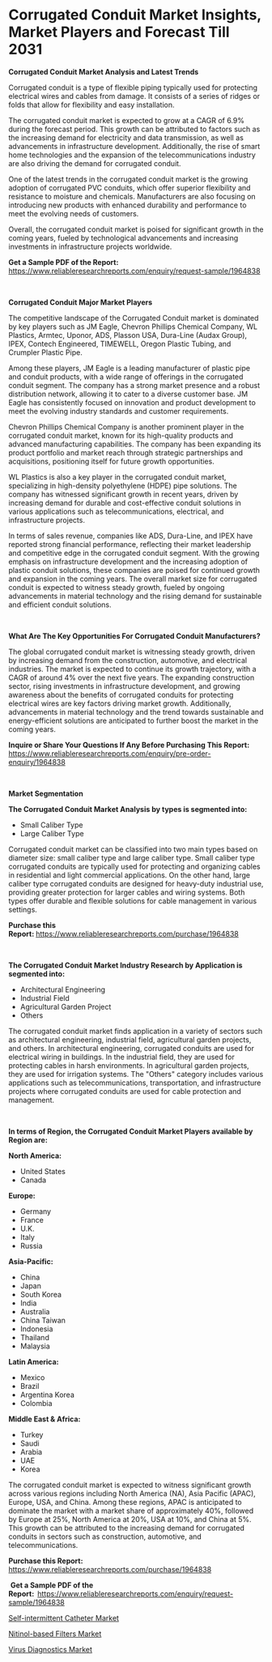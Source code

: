<p><h1>Corrugated Conduit Market Insights, Market Players and Forecast Till 2031</h1></p><p><strong>Corrugated Conduit Market Analysis and Latest Trends</strong></p>
<p><p>Corrugated conduit is a type of flexible piping typically used for protecting electrical wires and cables from damage. It consists of a series of ridges or folds that allow for flexibility and easy installation.</p><p>The corrugated conduit market is expected to grow at a CAGR of 6.9% during the forecast period. This growth can be attributed to factors such as the increasing demand for electricity and data transmission, as well as advancements in infrastructure development. Additionally, the rise of smart home technologies and the expansion of the telecommunications industry are also driving the demand for corrugated conduit.</p><p>One of the latest trends in the corrugated conduit market is the growing adoption of corrugated PVC conduits, which offer superior flexibility and resistance to moisture and chemicals. Manufacturers are also focusing on introducing new products with enhanced durability and performance to meet the evolving needs of customers.</p><p>Overall, the corrugated conduit market is poised for significant growth in the coming years, fueled by technological advancements and increasing investments in infrastructure projects worldwide.</p></p>
<p><strong>Get a Sample PDF of the Report:&nbsp;</strong> <a href="https://www.reliableresearchreports.com/enquiry/request-sample/1964838">https://www.reliableresearchreports.com/enquiry/request-sample/1964838</a></p>
<p>&nbsp;</p>
<p><strong>Corrugated Conduit Major Market Players</strong></p>
<p><p>The competitive landscape of the Corrugated Conduit market is dominated by key players such as JM Eagle, Chevron Phillips Chemical Company, WL Plastics, Armtec, Uponor, ADS, Plasson USA, Dura-Line (Audax Group), IPEX, Contech Engineered, TIMEWELL, Oregon Plastic Tubing, and Crumpler Plastic Pipe.</p><p>Among these players, JM Eagle is a leading manufacturer of plastic pipe and conduit products, with a wide range of offerings in the corrugated conduit segment. The company has a strong market presence and a robust distribution network, allowing it to cater to a diverse customer base. JM Eagle has consistently focused on innovation and product development to meet the evolving industry standards and customer requirements.</p><p>Chevron Phillips Chemical Company is another prominent player in the corrugated conduit market, known for its high-quality products and advanced manufacturing capabilities. The company has been expanding its product portfolio and market reach through strategic partnerships and acquisitions, positioning itself for future growth opportunities.</p><p>WL Plastics is also a key player in the corrugated conduit market, specializing in high-density polyethylene (HDPE) pipe solutions. The company has witnessed significant growth in recent years, driven by increasing demand for durable and cost-effective conduit solutions in various applications such as telecommunications, electrical, and infrastructure projects.</p><p>In terms of sales revenue, companies like ADS, Dura-Line, and IPEX have reported strong financial performance, reflecting their market leadership and competitive edge in the corrugated conduit segment. With the growing emphasis on infrastructure development and the increasing adoption of plastic conduit solutions, these companies are poised for continued growth and expansion in the coming years. The overall market size for corrugated conduit is expected to witness steady growth, fueled by ongoing advancements in material technology and the rising demand for sustainable and efficient conduit solutions.</p></p>
<p>&nbsp;</p>
<p><strong>What Are The Key Opportunities For Corrugated Conduit Manufacturers?</strong></p>
<p><p>The global corrugated conduit market is witnessing steady growth, driven by increasing demand from the construction, automotive, and electrical industries. The market is expected to continue its growth trajectory, with a CAGR of around 4% over the next five years. The expanding construction sector, rising investments in infrastructure development, and growing awareness about the benefits of corrugated conduits for protecting electrical wires are key factors driving market growth. Additionally, advancements in material technology and the trend towards sustainable and energy-efficient solutions are anticipated to further boost the market in the coming years.</p></p>
<p><strong>Inquire or Share Your Questions If Any Before Purchasing This Report:</strong> <a href="https://www.reliableresearchreports.com/enquiry/pre-order-enquiry/1964838">https://www.reliableresearchreports.com/enquiry/pre-order-enquiry/1964838</a></p>
<p>&nbsp;</p>
<p><strong>Market Segmentation</strong></p>
<p><strong>The Corrugated Conduit Market Analysis by types is segmented into:</strong></p>
<p><ul><li>Small Caliber Type</li><li>Large Caliber Type</li></ul></p>
<p><p>Corrugated conduit market can be classified into two main types based on diameter size: small caliber type and large caliber type. Small caliber type corrugated conduits are typically used for protecting and organizing cables in residential and light commercial applications. On the other hand, large caliber type corrugated conduits are designed for heavy-duty industrial use, providing greater protection for larger cables and wiring systems. Both types offer durable and flexible solutions for cable management in various settings.</p></p>
<p><strong>Purchase this Report:&nbsp;</strong><a href="https://www.reliableresearchreports.com/purchase/1964838">https://www.reliableresearchreports.com/purchase/1964838</a></p>
<p>&nbsp;</p>
<p><strong>The Corrugated Conduit Market Industry Research by Application is segmented into:</strong></p>
<p><ul><li>Architectural Engineering</li><li>Industrial Field</li><li>Agricultural Garden Project</li><li>Others</li></ul></p>
<p><p>The corrugated conduit market finds application in a variety of sectors such as architectural engineering, industrial field, agricultural garden projects, and others. In architectural engineering, corrugated conduits are used for electrical wiring in buildings. In the industrial field, they are used for protecting cables in harsh environments. In agricultural garden projects, they are used for irrigation systems. The "Others" category includes various applications such as telecommunications, transportation, and infrastructure projects where corrugated conduits are used for cable protection and management.</p></p>
<p>&nbsp;</p>
<p><strong>In terms of Region, the Corrugated Conduit Market Players available by Region are:</strong></p>
<p>
    <p> <strong> North America: </strong>
        <ul>
            <li>United States</li>
            <li>Canada</li>
        </ul>
        </p> 
    <p> <strong> Europe: </strong>
        <ul>
            <li>Germany</li>
            <li>France</li>
            <li>U.K.</li>
            <li>Italy</li>
            <li>Russia</li>
        </ul>
        </p> 
    <p> <strong> Asia-Pacific: </strong>
        <ul>
            <li>China</li>
            <li>Japan</li>
            <li>South Korea</li>
            <li>India</li>
            <li>Australia</li>
            <li>China Taiwan</li>
            <li>Indonesia</li>
            <li>Thailand</li>
            <li>Malaysia</li>
        </ul>
        </p> 
    <p> <strong> Latin America: </strong>
        <ul>
            <li>Mexico</li>
            <li>Brazil</li>
            <li>Argentina Korea</li>
            <li>Colombia</li>
        </ul>
        </p> 
    <p> <strong> Middle East & Africa: </strong>
        <ul>
            <li>Turkey</li>
            <li>Saudi</li>
            <li>Arabia</li>
            <li>UAE</li>
            <li>Korea</li>
        </ul>
    </p>
    </p>
<p><p>The corrugated conduit market is expected to witness significant growth across various regions including North America (NA), Asia Pacific (APAC), Europe, USA, and China. Among these regions, APAC is anticipated to dominate the market with a market share of approximately 40%, followed by Europe at 25%, North America at 20%, USA at 10%, and China at 5%. This growth can be attributed to the increasing demand for corrugated conduits in sectors such as construction, automotive, and telecommunications.</p></p>
<p><strong>Purchase this Report: </strong><a href="https://www.reliableresearchreports.com/purchase/1964838">https://www.reliableresearchreports.com/purchase/1964838</a></p>
<p>&nbsp;<strong>Get a Sample PDF of the Report:&nbsp;&nbsp;</strong><a href="https://www.reliableresearchreports.com/enquiry/request-sample/1964838">https://www.reliableresearchreports.com/enquiry/request-sample/1964838</a></p>
<p><strong></strong></p>
<p><p><a href="https://view.publitas.com/reportprime-1/self-intermittent-catheter-market-a-comprehensive-report-of-its-market-share-growth-trends-2023-2030/">Self-intermittent Catheter Market</a></p><p><a href="https://view.publitas.com/reportprime-1/nitinol-based-filters-market-size-and-growth-market-segmentation-regional-and-country-breakdowns-and-market-trends-for-period-from-2023-2030/">Nitinol-based Filters Market</a></p><p><a href="https://view.publitas.com/reportprime-1/virus-diagnostics-market-analysis-and-market-size-global-industry-overview-market-segmentation-and-forecast-2023-to-2030/">Virus Diagnostics Market</a></p></p>